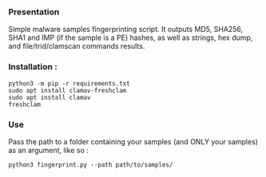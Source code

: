 ### Presentation
Simple malware samples fingerprinting script. It outputs MD5, SHA256, SHA1 and IMP (if the sample is a PE) hashes, as well as strings, hex dump, and file/trid/clamscan commands results.

### Installation : 
```
python3 -m pip -r requirements.txt
sudo apt install clamav-freshclam
sudo apt install clamav
freshclam
```

### Use
Pass the path to a folder containing your samples (and ONLY your samples) as an argument, like so :
```
python3 fingerprint.py --path path/to/samples/
```

